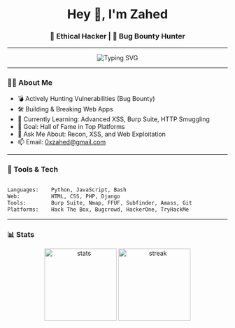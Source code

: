 <h1 align="center">Hey 👋, I'm Zahed</h1>
<h3 align="center">🚀 Ethical Hacker | 🎯 Bug Bounty Hunter </h3>

---

<p align="center">
  <img src="https://readme-typing-svg.herokuapp.com?font=Fira+Code&size=22&pause=1000&center=true&vCenter=true&width=435&lines=Hacking+the+planet+...;Breaking+things+to+secure+them;Learning+%F0%9F%92%AA+One+exploit+at+a+time!" alt="Typing SVG" />
</p>

---

### 🕵️‍♂️ About Me

- 💣 Actively Hunting Vulnerabilities (Bug Bounty)  
- 🛠️ Building & Breaking Web Apps  
- 🧠 Currently Learning: Advanced XSS, Burp Suite, HTTP Smuggling  
- 🎯 Goal: Hall of Fame in Top Platforms  
- 💬 Ask Me About: Recon, XSS, and Web Exploitation  
- 📫 Email: 0xzahed@gmail.com  

---

### 🧰 Tools & Tech
```bash

Languages:    Python, JavaScript, Bash
Web:          HTML, CSS, PHP, Django
Tools:        Burp Suite, Nmap, FFUF, Subfinder, Amass, Git
Platforms:    Hack The Box, Bugcrowd, HackerOne, TryHackMe

```
---

### 📊 Stats

<p align="center">
  <img src="https://github-readme-stats.vercel.app/api?username=0xzahed&show_icons=true&theme=radical" alt="stats" height="165" />
  <img src="https://streak-stats.demolab.com/?user=0xzahed&theme=radical" alt="streak" height="165" />
</p>




